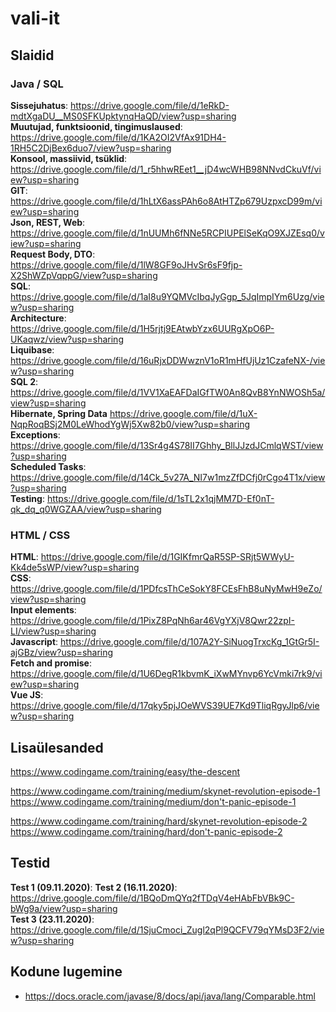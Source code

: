 # vali-it

## Slaidid
### Java / SQL
**Sissejuhatus**: https://drive.google.com/file/d/1eRkD-mdtXgaDU__MS0SFKUpktynqHaQD/view?usp=sharing    
**Muutujad, funktsioonid, tingimuslaused**: https://drive.google.com/file/d/1KA2OI2VfAx91DH4-1RH5C2DjBex6duo7/view?usp=sharing  
**Konsool, massiivid, tsüklid**: https://drive.google.com/file/d/1_r5hhwREet1__jD4wcWHB98NNvdCkuVf/view?usp=sharing  
**GIT**: https://drive.google.com/file/d/1hLtX6assPAh6o8AtHTZp679UzpxcD99m/view?usp=sharing  
**Json, REST, Web**: https://drive.google.com/file/d/1nUUMh6fNNe5RCPIUPElSeKqO9XJZEsq0/view?usp=sharing  
**Request Body, DTO**: https://drive.google.com/file/d/1lW8GF9oJHvSr6sF9fjp-X2ShWZpVqppG/view?usp=sharing  
**SQL**: https://drive.google.com/file/d/1aI8u9YQMVcIbqJyGgp_5JqImpIYm6Uzg/view?usp=sharing  
**Architecture**: https://drive.google.com/file/d/1H5rjtj9EAtwbYzx6UURgXpO6P-UKaqwz/view?usp=sharing  
**Liquibase**: https://drive.google.com/file/d/16uRjxDDWwznV1oR1mHfUjUz1CzafeNX-/view?usp=sharing  
**SQL 2**: https://drive.google.com/file/d/1VV1XaEAFDaIGfTW0An8QvB8YnNWOSh5a/view?usp=sharing  
**Hibernate, Spring Data** https://drive.google.com/file/d/1uX-NqpRoqBSj2M0LeWhodYgWj5Xw82b0/view?usp=sharing  
**Exceptions**: https://drive.google.com/file/d/13Sr4g4S78II7Ghhy_BllJJzdJCmlqWST/view?usp=sharing  
**Scheduled Tasks**: https://drive.google.com/file/d/14Ck_5v27A_NI7w1mzZfDCfj0rCgo4T1x/view?usp=sharing  
**Testing**: https://drive.google.com/file/d/1sTL2x1qjMM7D-Ef0nT-qk_dq_q0WGZAA/view?usp=sharing  
### HTML / CSS
**HTML**:  https://drive.google.com/file/d/1GIKfmrQaR5SP-SRjt5WWyU-Kk4de5sWP/view?usp=sharing  
**CSS**: https://drive.google.com/file/d/1PDfcsThCeSokY8FCEsFhB8uNyMwH9eZo/view?usp=sharing  
**Input elements**: https://drive.google.com/file/d/1PixZ8PqNh6ar46VgYXjV8Qwr22zpI-LI/view?usp=sharing  
**Javascript**: https://drive.google.com/file/d/107A2Y-SiNuogTrxcKg_1GtGr5I-ajGBz/view?usp=sharing  
**Fetch and promise**: https://drive.google.com/file/d/1U6DegR1kbvmK_iXwMYnvp6YcVmki7rk9/view?usp=sharing  
**Vue JS**: https://drive.google.com/file/d/17qky5pjJOeWVS39UE7Kd9TliqRgyJlp6/view?usp=sharing  
## Lisaülesanded
https://www.codingame.com/training/easy/the-descent  

https://www.codingame.com/training/medium/skynet-revolution-episode-1  
https://www.codingame.com/training/medium/don't-panic-episode-1  

https://www.codingame.com/training/hard/skynet-revolution-episode-2  
https://www.codingame.com/training/hard/don't-panic-episode-2  

## Testid
**Test 1 (09.11.2020)**: 
**Test 2 (16.11.2020)**: https://drive.google.com/file/d/1BQoDmQYq2fTDqV4eHAbFbVBk9C-bWg9a/view?usp=sharing  
**Test 3 (23.11.2020)**: https://drive.google.com/file/d/1SjuCmoci_Zugl2qPl9QCFV79qYMsD3F2/view?usp=sharing

## Kodune lugemine
* https://docs.oracle.com/javase/8/docs/api/java/lang/Comparable.html  
